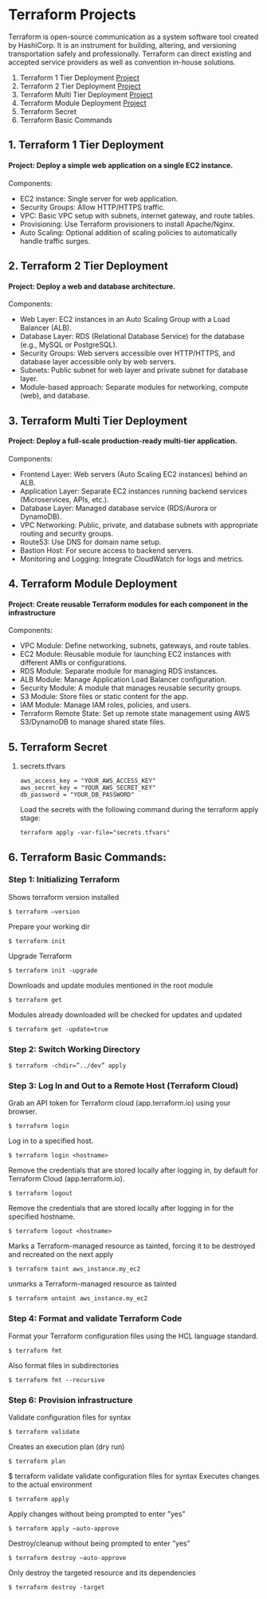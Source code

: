 #  Terraform Projects
Terraform is open-source communication as a system software tool created by HashiCorp. It is an instrument for building, altering, and versioning transportation safely and professionally. Terraform can direct existing and accepted service providers as well as convention in-house solutions.

1. Terraform 1 Tier Deployment [Project](./terraform-1-tier-deployment)
2. Terraform 2 Tier Deployment [Project](./terraform-2-tier-deployment)
3. Terraform Multi Tier Deployment [Project](./terraform-multi-tier-deployment)
4. Terraform Module Deployment [Project](./terraform-module-project)
5. Terraform Secret 
6. Terraform Basic Commands 

## 1. Terraform 1 Tier Deployment
#### Project: Deploy a simple web application on a single EC2 instance.
Components:
- EC2 instance: Single server for web application.
- Security Groups: Allow HTTP/HTTPS traffic.
- VPC: Basic VPC setup with subnets, internet gateway, and route tables.
- Provisioning: Use Terraform provisioners to install Apache/Nginx.
- Auto Scaling: Optional addition of scaling policies to automatically handle traffic surges.


## 2. Terraform 2 Tier Deployment
#### Project: Deploy a web and database architecture.
Components:
- Web Layer: EC2 instances in an Auto Scaling Group with a Load Balancer (ALB).
- Database Layer: RDS (Relational Database Service) for the database (e.g., MySQL or PostgreSQL).
- Security Groups: Web servers accessible over HTTP/HTTPS, and database layer accessible only by web servers.
- Subnets: Public subnet for web layer and private subnet for database layer.
- Module-based approach: Separate modules for networking, compute (web), and database.


## 3. Terraform Multi Tier Deployment
#### Project: Deploy a full-scale production-ready multi-tier application.
Components:
- Frontend Layer: Web servers (Auto Scaling EC2 instances) behind an ALB.
- Application Layer: Separate EC2 instances running backend services (Microservices, APIs, etc.).
- Database Layer: Managed database service (RDS/Aurora or DynamoDB).
- VPC Networking: Public, private, and database subnets with appropriate routing and security groups.
- Route53: Use DNS for domain name setup.
- Bastion Host: For secure access to backend servers.
- Monitoring and Logging: Integrate CloudWatch for logs and metrics.


## 4. Terraform Module Deployment
#### Project: Create reusable Terraform modules for each component in the infrastructure
Components:
- VPC Module: Define networking, subnets, gateways, and route tables.
- EC2 Module: Reusable module for launching EC2 instances with different AMIs or configurations.
- RDS Module: Separate module for managing RDS instances.
- ALB Module: Manage Application Load Balancer configuration.
- Security Module: A module that manages reusable security groups.
- S3 Module: Store files or static content for the app.
- IAM Module: Manage IAM roles, policies, and users.
- Terraform Remote State: Set up remote state management using AWS S3/DynamoDB to manage shared state files.


## 5. Terraform Secret
1. secrets.tfvars
    ```
    aws_access_key = "YOUR_AWS_ACCESS_KEY"
    aws_secret_key = "YOUR_AWS_SECRET_KEY"
    db_password = "YOUR_DB_PASSWORD"
    ```
    Load the secrets with the following command during the terraform apply stage:
    ```
    terraform apply -var-file="secrets.tfvars"
    ```

## 6. Terraform Basic Commands:

### Step 1: Initializing Terraform 

Shows terraform version installed
```
$ terraform –version			
```
Prepare your working dir
```
$ terraform init				
```
Upgrade Terraform
```
$ terraform init -upgrade 		
```
Downloads and update modules mentioned in the root module
```
$ terraform get					
```
Modules already downloaded will be checked for updates and updated
```
$ terraform get -update=true	
```

### Step 2: Switch Working Directory

```
$ terraform -chdir=”../dev” apply
```

### Step 3: Log In and Out to a Remote Host (Terraform Cloud)

Grab an API token for Terraform cloud (app.terraform.io) using your browser.
```
$ terraform login	
```
Log in to a specified host.
```
$ terraform login <hostname>
```
Remove the credentials that are stored locally after logging in, by default for Terraform Cloud (app.terraform.io).
```
$ terraform logout	
```
Remove the credentials that are stored locally after logging in for the specified hostname.
```
$ terraform logout <hostname>	
```

Marks a Terraform-managed resource as tainted, forcing it to be destroyed and recreated on the next apply
```
$ terraform taint aws_instance.my_ec2		
```
unmarks a Terraform-managed resource as tainted
```
$ terraform untaint aws_instance.my_ec2		
```

### Step 4: Format and validate Terraform Code

Format your Terraform configuration files using the HCL language standard.
```
$ terraform fmt	
```
Also format files in subdirectories
```
$ terraform fmt --recursive	
```

### Step 6: Provision infrastructure

Validate configuration files for syntax
```
$ terraform validate	
```

Creates an execution plan (dry run)
```
$ terraform plan	
```
$ terraform validate	validate configuration files for syntax
Executes changes to the actual environment
```
$ terraform apply	
```
Apply changes without being prompted to enter ”yes”
```
$ terraform apply –auto-approve	
```

Destroy/cleanup without being prompted to enter ”yes”
```
$ terraform destroy –auto-approve	
```
Only destroy the targeted resource and its dependencies
```
$ terraform destroy -target	
```
